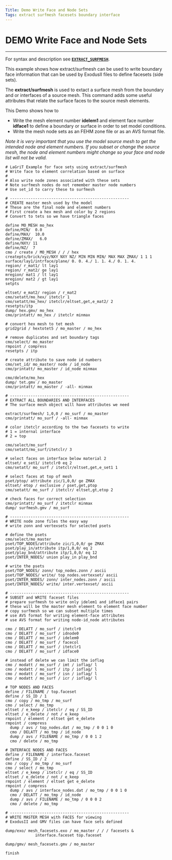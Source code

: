```yaml
---
Title: Demo Write Face and Node Sets
Tags: extract surfmesh facesets boundary interface
---
```


# DEMO Write Face and Node Sets

------------------

For syntax and description see [**`EXTRACT_SURFMESH`**](../commands/dump/EXTRACT_SURFMESH.md).

This example shows how extract/surfmesh can be used to write boundary face information that can be used by ExodusII files to define facesets (side sets). 

The **extract/surfmesh** is used to extact a surface mesh from the boundary and or interfaces of a source mesh.
This command adds some useful attributes that relate the surface faces to the source mesh elements.

This Demo shows how to
- Write the mesh element number **idelem1** and element face number **idface1** to define a boundary or surface in order to set model conditions.
- Write the mesh node sets as an FEHM zone file or as an AVS format file.

*Note it is very important that you use the model source mesh to get the intended node and element numbers. If you subset or change the source mesh, the node and element numbers might change so your face and node list will not be valid.*

```
# LaGriT Example for face sets using extract/surfmesh
# Write face to element correlation based on surface
#
# Also write node zones associated with these sets
# Note surfmesh nodes do not remember master node numbers
# Use set_id to carry these to surfmesh

# ----------------------------------------------------
# CREATE master mesh used by the model 
# These are the final node and element numbers
# First create a hex mesh and color by 2 regions
# Convert to tets so we have triangle faces 

define MO_MESH mo_hex
define/MIN/  0.0
define/MAX/  10.0
define/ZMAX/   6.0
define/NXY/ 11
define/NZ/  7
cmo / create / MO_MESH / / / hex
createpts/brick/xyz/NXY NXY NZ/ MIN MIN MIN/ MAX MAX ZMAX/ 1 1 1
surface/lay1/intrface/plane/ 0. 0. 4./ 1. 1. 4./ 0. 1. 4.
region/ r_mat1/ lt lay1
region/ r_mat2/ ge lay1
mregion/ mat1 / lt lay1
mregion/ mat2 / gt lay1
setpts

eltset/ e_mat2/ region / r_mat2
cmo/setatt/mo_hex/ itetclr 1
cmo/setatt/mo_hex/ itetclr/eltset,get,e_mat2/ 2
resetpts/itp
dump/ hex.gmv/ mo_hex
cmo/printatt/ mo_hex / itetclr minmax

# convert hex mesh to tet mesh
grid2grid / hextotet5 / mo_master / mo_hex

# remove duplicates and set boundary tags
cmo/select/ mo_master
rmpoint / compress
resetpts / itp

# create attribute to save node id numbers
cmo/set_id/ mo_master/ node / id_node
cmo/printatt/ mo_master / id_node minmax

cmo/delete/mo_hex
dump/ tet.gmv / mo_master
cmo/printatt/ mo_master / -all- minmax

# ----------------------------------------------------
# EXTRACT ALL BOUNDARIES AND INTERFACES
# The surface mesh object will have attributes we need

extract/surfmesh/ 1,0,0 / mo_surf / mo_master 
cmo/printatt/ mo_surf / -all- minmax

# color itetclr according to the two facesets to write
# 1 = internal interface
# 2 = top

cmo/select/mo_surf
cmo/setatt/mo_surf/itetclr/ 3

# select faces on interface below material 2
eltset/ e_set1/ itetclr0 eq 2
cmo/setatt/ mo_surf / itetclr/eltset,get,e_set1 1

# select faces at top of mesh 
pset/ptop/ attribute zic/1,0,0/ ge ZMAX
eltset/ etop / exclusive / pset,get,ptop
cmo/setatt/ mo_surf / itetclr/ eltset,gt,etop 2

# check faces for correct selection
cmo/printatt/ mo_surf / itetclr minmax
dump/ surfmesh.gmv / mo_surf

# ----------------------------------------------------
# WRITE node zone files the easy way
# write zonn and vertexsets for selected psets

# define the psets
cmo/select/mo_master
pset/TOP_NODES/attribute zic/1,0,0/ ge ZMAX
pset/play_in/attribute itp/1,0,0/ eq 2 
pset/play_bnd/attribute itp/1,0,0/ eq 12 
pset/INTER_NODES/ union play_in play_bnd

# write the psets
pset/TOP_NODES/ zonn/ top_nodes.zonn / ascii
pset/TOP_NODES/ write/ top_nodes.vertexset/ ascii
pset/INTER_NODES/ zonn/ inter_nodes.zonn / ascii
pset/INTER_NODES/ write/ inter.vertexset/ ascii

# ----------------------------------------------------
# SUBSET and WRITE faceset files
# prepare surfmesh to write only idelem1 and idface1 pairs
# these will be the master mesh element to element face number 
# copy surfmesh so we can subset multiple times 
# use AVS format for writing element-face attributes 
# use AVS format for writing node-id_node attributes 

cmo / DELATT / mo_surf / itetclr0
cmo / DELATT / mo_surf / idnode0
cmo / DELATT / mo_surf / idelem0
cmo / DELATT / mo_surf / facecol
cmo / DELATT / mo_surf / itetclr1
cmo / DELATT / mo_surf / idface0

# instead of delete we can limit the ioflag 
cmo / modatt / mo_surf / imt / ioflag/ l
cmo / modatt / mo_surf / itp / ioflag/ l
cmo / modatt / mo_surf / isn / ioflag/ l
cmo / modatt / mo_surf / icr / ioflag/ l

# TOP NODES AND FACES
define / FILENAME / top.faceset
define / SS_ID / 1
cmo / copy / mo_tmp / mo_surf
cmo / select / mo_tmp
eltset / e_keep / itetclr / eq / SS_ID
eltset / e_delete / not / e_keep
rmpoint / element / eltset get e_delete
rmpoint / compress
  dump / avs / top_nodes.dat / mo_tmp / 0 0 1 0
  cmo / DELATT / mo_tmp / id_node
  dump / avs / FILENAME / mo_tmp / 0 0 1 2
  cmo / delete / mo_tmp

# INTERFACE NODES AND FACES
define / FILENAME / interface.faceset
define / SS_ID / 2
cmo / copy / mo_tmp / mo_surf
cmo / select / mo_tmp
eltset / e_keep / itetclr / eq / SS_ID
eltset / e_delete / not / e_keep
rmpoint / element / eltset get e_delete
rmpoint / compress
  dump / avs / interface_nodes.dat / mo_tmp / 0 0 1 0
  cmo / DELATT / mo_tmp / id_node
  dump / avs / FILENAME / mo_tmp / 0 0 0 2
  cmo / delete / mo_tmp

# ----------------------------------------------------
# WRITE MASTER MESH with FACES for viewing
# ExodusII and GMV files can have face sets defined

dump/exo/ mesh_facesets.exo / mo_master / / / facesets &
             interface.faceset top.faceset 

dump/gmv/ mesh_facesets.gmv / mo_master

finish
```
